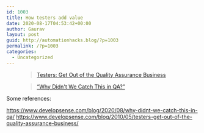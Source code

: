 ```yaml
---
id: 1003
title: How testers add value
date: 2020-08-17T04:53:42+00:00
author: Gaurav
layout: post
guid: http://automationhacks.blog/?p=1003
permalink: /?p=1003
categories:
  - Uncategorized
---
```

<figure class="wp-block-embed is-type-wp-embed">

<div class="wp-block-embed__wrapper">
  <blockquote class="wp-embedded-content" data-secret="dhpCKWIyvE">
    <a href="https://www.developsense.com/blog/2010/05/testers-get-out-of-the-quality-assurance-business/">Testers: Get Out of the Quality Assurance Business</a>
  </blockquote>
</div></figure> <figure class="wp-block-embed is-type-wp-embed">

<div class="wp-block-embed__wrapper">
  <blockquote class="wp-embedded-content" data-secret="ywBWjMmif5">
    <a href="https://www.developsense.com/blog/2020/08/why-didnt-we-catch-this-in-qa/">&#8220;Why Didn't We Catch This in QA?&#8221;</a>
  </blockquote>
</div></figure> 







Some references:

<div class="wp-block-jetpack-markdown">
  <p>
    <a href="https://www.developsense.com/blog/2020/08/why-didnt-we-catch-this-in-qa/" rel="nofollow">https://www.developsense.com/blog/2020/08/why-didnt-we-catch-this-in-qa/</a> <a href="https://www.developsense.com/blog/2010/05/testers-get-out-of-the-quality-assurance-business/" rel="nofollow">https://www.developsense.com/blog/2010/05/testers-get-out-of-the-quality-assurance-business/</a>
  </p>
</div>